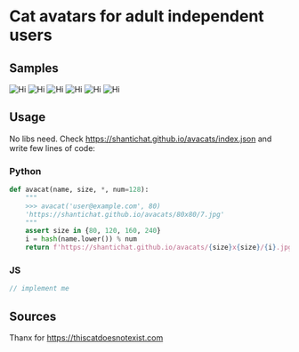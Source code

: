 # Cat avatars for adult independent users

## Samples
![Hi](https://shantichat.github.io/avacats/80x80/1.jpg)
![Hi](https://shantichat.github.io/avacats/80x80/2.jpg)
![Hi](https://shantichat.github.io/avacats/80x80/3.jpg)
![Hi](https://shantichat.github.io/avacats/80x80/4.jpg)
![Hi](https://shantichat.github.io/avacats/80x80/5.jpg)
![Hi](https://shantichat.github.io/avacats/80x80/6.jpg)

## Usage

No libs need. Check https://shantichat.github.io/avacats/index.json and write few lines of code:

### Python
```python
def avacat(name, size, *, num=128):
    """
    >>> avacat('user@example.com', 80)
    'https://shantichat.github.io/avacats/80x80/7.jpg'
    """
    assert size in {80, 120, 160, 240}
    i = hash(name.lower()) % num
    return f'https://shantichat.github.io/avacats/{size}x{size}/{i}.jpg'
```

### JS
```javascript
// implement me
```

## Sources

Thanx for https://thiscatdoesnotexist.com
